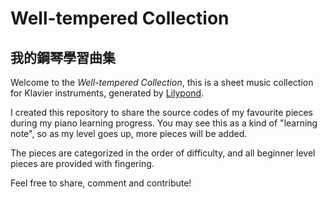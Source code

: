 # Well-tempered Collection
## 我的鋼琴學習曲集

Welcome to the _Well-tempered Collection_, this is a sheet music collection for Klavier instruments, generated by [Lilypond](https://lilypond.org/).

I created this repository to share the source codes of my favourite pieces during my piano learning progress. You may see this as a kind of "learning note", so as my level goes up, more pieces will be added.

The pieces are categorized in the order of difficulty, and all beginner level pieces are provided with fingering.

Feel free to share, comment and contribute!
